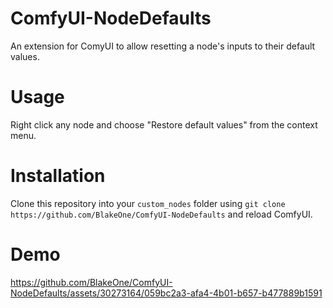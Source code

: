 # ComfyUI-NodeDefaults
An extension for ComyUI to allow resetting a node's inputs to their default values.
# Usage
Right click any node and choose "Restore default values" from the context menu.
# Installation
Clone this repository into your `custom_nodes` folder using `git clone https://github.com/BlakeOne/ComfyUI-NodeDefaults` and reload ComfyUI.
# Demo
https://github.com/BlakeOne/ComfyUI-NodeDefaults/assets/30273164/059bc2a3-afa4-4b01-b657-b477889b1591

